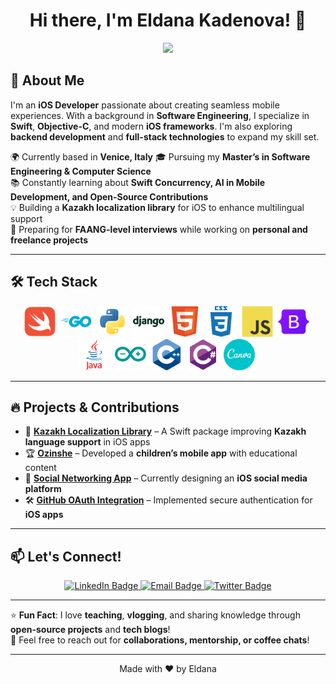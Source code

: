 <h1 align="center">Hi there, I'm Eldana Kadenova! 👋</h1>

<div align="center">
  <img src="https://media.giphy.com/media/M9gbBd9nbDrOTu1Mqx/giphy.gif" width="100"/>
</div>

## 🚀 About Me  
I'm an **iOS Developer** passionate about creating seamless mobile experiences. With a background in **Software Engineering**, I specialize in **Swift**, **Objective-C**, and modern **iOS frameworks**. I'm also exploring **backend development** and **full-stack technologies** to expand my skill set.  

🌍 Currently based in **Venice, Italy** 🎓 Pursuing my **Master’s in Software Engineering & Computer Science**  
📚 Constantly learning about **Swift Concurrency, AI in Mobile Development, and Open-Source Contributions**  
💡 Building a **Kazakh localization library** for iOS to enhance multilingual support  
🎯 Preparing for **FAANG-level interviews** while working on **personal and freelance projects**  

---

## 🛠️ Tech Stack  
<div align="center">
  <img src="https://github.com/devicons/devicon/blob/master/icons/swift/swift-original.svg" title="Swift" width="50"/>&nbsp;
  <img src="https://github.com/devicons/devicon/blob/master/icons/go/go-original-wordmark.svg" title="Go" width="50"/>&nbsp;
  <img src="https://github.com/devicons/devicon/blob/master/icons/python/python-original.svg" title="Python" width="50"/>&nbsp;
  <img src="https://github.com/devicons/devicon/blob/master/icons/django/django-plain-wordmark.svg" title="Django" width="50"/>&nbsp;
  <img src="https://github.com/devicons/devicon/blob/master/icons/html5/html5-original.svg" title="HTML5" width="50"/>&nbsp;
  <img src="https://github.com/devicons/devicon/blob/master/icons/css3/css3-plain-wordmark.svg" title="CSS3" width="50"/>&nbsp;
  <img src="https://github.com/devicons/devicon/blob/master/icons/javascript/javascript-original.svg" title="JavaScript" width="50"/>&nbsp;
  <img src="https://github.com/devicons/devicon/blob/master/icons/bootstrap/bootstrap-original.svg" title="Bootstrap" width="50"/>&nbsp;
  <img src="https://github.com/devicons/devicon/blob/master/icons/java/java-original-wordmark.svg" title="Java" width="50"/>&nbsp;
  <img src="https://github.com/devicons/devicon/blob/master/icons/arduino/arduino-original.svg" title="Arduino" width="50"/>&nbsp;
  <img src="https://github.com/devicons/devicon/blob/master/icons/cplusplus/cplusplus-original.svg" title="C++" width="50"/>&nbsp;
  <img src="https://github.com/devicons/devicon/blob/master/icons/csharp/csharp-original.svg" title="C#" width="50"/>&nbsp;
  <img src="https://github.com/devicons/devicon/blob/master/icons/canva/canva-original.svg" title="Canva" width="50"/>&nbsp;
</div>

---

## 🔥 Projects & Contributions  
- 🚀 **[Kazakh Localization Library](https://github.com/your-repo)** – A Swift package improving **Kazakh language support** in iOS apps  
- 🏆 **[Ozinshe](https://github.com/your-repo)** – Developed a **children’s mobile app** with educational content  
- 📱 **[Social Networking App](https://github.com/your-repo)** – Currently designing an **iOS social media platform**  
- 🛠️ **[GitHub OAuth Integration](https://github.com/your-repo)** – Implemented secure authentication for **iOS apps**  

---

## 📫 Let's Connect!  
<div id="badges" align="center">
  <a href="https://www.linkedin.com/in/eldanakadenova/">
    <img src="https://img.shields.io/badge/LinkedIn-blue?style=for-the-badge&logo=linkedin&logoColor=white" alt="LinkedIn Badge"/>
  </a>
  <a href="mailto:your-email@example.com">
    <img src="https://img.shields.io/badge/Email-D14836?style=for-the-badge&logo=gmail&logoColor=white" alt="Email Badge"/>
  </a>
  <a href="https://twitter.com/your-twitter">
    <img src="https://img.shields.io/badge/Twitter-1DA1F2?style=for-the-badge&logo=twitter&logoColor=white" alt="Twitter Badge"/>
  </a>
</div>

---

⭐ **Fun Fact**: I love **teaching**, **vlogging**, and sharing knowledge through **open-source projects** and **tech blogs**!  
💬 Feel free to reach out for **collaborations, mentorship, or coffee chats**!  

---

<p align="center">Made with ❤️ by Eldana</p>
